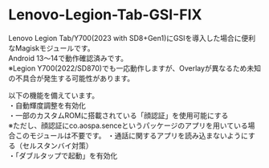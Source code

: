 # Lenovo-Legion-Tab-GSI-FIX

Lenovo Legion Tab/Y700(2023 with SD8+Gen1)にGSIを導入した場合に便利なMagiskモジュールです。  
Android 13～14で動作確認済みです。  
※Legion Y700(2022/SD870)でも一応動作しますが、Overlayが異なるため未知の不具合が発生する可能性があります。  

以下の機能を備えています。<br>
・自動輝度調整を有効化<br>
・一部のカスタムROMに搭載されている「顔認証」を使用可能にする<br>
※ただし、顔認証にco.aospa.senceというパッケージのアプリを用いている場合このモジュールは不要です。
・通話に関するアプリを読み込まないようにする（セルスタンバイ対策）<br>
・「ダブルタップで起動」を有効化
